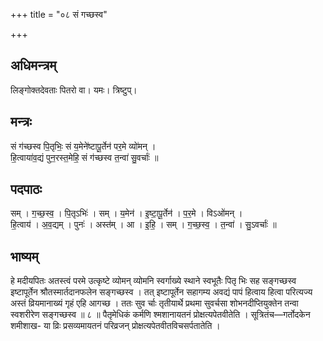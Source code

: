 +++
title = "०८ सं गच्छस्व"

+++
## अधिमन्त्रम्
लिङ्गोक्तदेवताः पितरो वा। यमः। त्रिष्टुप्।

## मन्त्रः
सं ग॑च्छस्व पि॒तृभिः॒ सं य॒मेने॑ष्टापू॒र्तेन॑ पर॒मे व्यो॑मन् ।  
हि॒त्वाया॑व॒द्यं पुन॒रस्त॒मेहि॒ सं ग॑च्छस्व त॒न्वा॑ सु॒वर्चाः॑ ॥

## पदपाठः
सम् । ग॒च्छ॒स्व॒ । पि॒तृऽभिः॑ । सम् । य॒मेन॑ । इ॒ष्टा॒पू॒र्तेन॑ । प॒र॒मे । विऽओ॑मन् ।  
हि॒त्वाय॑ । अ॒व॒द्यम् । पुनः॑ । अस्त॑म् । आ । इ॒हि॒ । सम् । ग॒च्छ॒स्व॒ । त॒न्वा॑ । सु॒ऽवर्चाः॑ ॥

## भाष्यम्
हे मदीयपितः अतस्त्वं परमे उत्कृष्टे व्योमन् व्योमनि स्वर्गाख्ये स्थाने स्वभूतैः पितृ भिः सह सङ्गच्छस्व इष्टापूर्तेन श्रौतस्मार्तदानफलेन सङ्गच्छस्व । तत् इष्टापूर्तेन सहागम्य अवद्यं पापं हित्वाय हित्वा परित्यज्य अस्तं व्रियमानाख्यं गृहं एहि आगच्छ । ततः सुव र्चाः तृतीयार्थे प्रथमा सुवर्चसा शोभनदीप्तियुक्तेन तन्वा स्वशरीरेण सङ्गच्छस्व ॥ ८ ॥ पैतृमेधिकं कर्मणि श्मशानायतनं प्रोक्षत्यपेतवीतेति । सूत्रितंच—गर्तोदकेन शमीशाख- या व्रिः प्रसव्यमायतनं परिव्रजन् प्रोक्षत्यपेतवीतविचसर्पतातेति ।